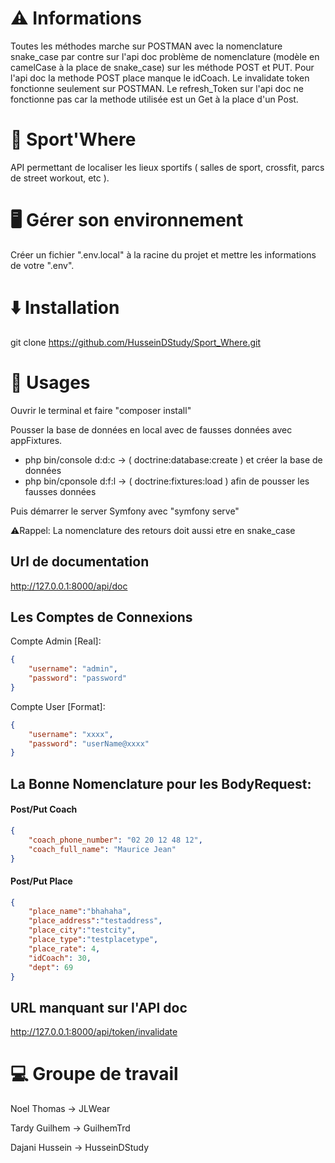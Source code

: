 # ⚠ Informations

Toutes les méthodes marche sur POSTMAN avec la nomenclature snake_case par contre sur l'api doc problème de nomenclature (modèle en camelCase à la place de snake_case) sur les méthode POST et PUT. Pour l'api doc la methode POST place manque le idCoach. Le invalidate token fonctionne seulement sur POSTMAN. Le refresh_Token sur l'api doc ne fonctionne pas car la methode utilisée est un Get à la place d'un Post.

# 💪 Sport'Where

API permettant de localiser les lieux sportifs ( salles de sport, crossfit, parcs de street workout, etc ).

# 🖥️ Gérer son environnement

Créer un fichier ".env.local" à la racine du projet et mettre les informations de votre ".env".

# ⬇️ Installation

git clone https://github.com/HusseinDStudy/Sport_Where.git

# 📖 Usages

Ouvrir le terminal et faire "composer install"

Pousser la base de données en local avec de fausses données avec appFixtures.

- php bin/console d:d:c -> ( doctrine:database:create ) et créer la base de données
- php bin/cponsole d:f:l -> ( doctrine:fixtures:load ) afin de pousser les fausses données

Puis démarrer le server Symfony avec "symfony serve"

⚠Rappel: La nomenclature des retours doit aussi etre en snake_case

## Url de documentation

http://127.0.0.1:8000/api/doc

## Les Comptes de Connexions

Compte Admin [Real]:

```json
{
    "username": "admin",
    "password": "password"
}
```

Compte User [Format]:

```json
{
    "username": "xxxx",
    "password": "userName@xxxx"
}
```

## La Bonne Nomenclature pour les BodyRequest:

#### Post/Put Coach

```json
{
    "coach_phone_number": "02 20 12 48 12",
    "coach_full_name": "Maurice Jean"
}
```

#### Post/Put Place

```json
{
    "place_name":"bhahaha",
    "place_address":"testaddress",
    "place_city":"testcity",
    "place_type":"testplacetype",
    "place_rate": 4,
    "idCoach": 30,
    "dept": 69
}
```

## URL manquant sur l'API doc
http://127.0.0.1:8000/api/token/invalidate

# 💻 Groupe de travail

Noel Thomas -> JLWear

Tardy Guilhem -> GuilhemTrd

Dajani Hussein -> HusseinDStudy
